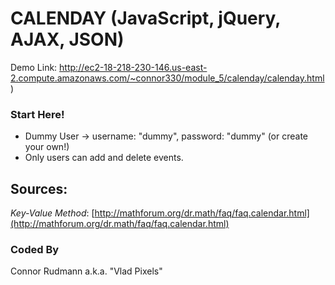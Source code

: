 # CALENDAY (JavaScript, jQuery, AJAX, JSON) #
Demo Link: http://ec2-18-218-230-146.us-east-2.compute.amazonaws.com/~connor330/module_5/calenday/calenday.html)

### Start Here! ###
* Dummy User -> username: "dummy", password: "dummy" (or create your own!)
* Only users can add and delete events.

## Sources: ##
_Key-Value Method_: [http://mathforum.org/dr.math/faq/faq.calendar.html](http://mathforum.org/dr.math/faq/faq.calendar.html)

### Coded By ###
Connor Rudmann a.k.a. "Vlad Pixels"

